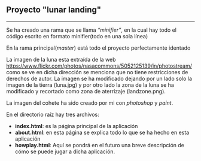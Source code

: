 ## Proyecto "lunar landing"
***
Se ha creado una rama que se llama *“minifier”*, en la cual hay todo el código escrito en formato minifier(todo en una sola línea)

En la rama principal(*master*) está todo el proyecto perfectamente identado 

La imagen de la luna esta extraída de la web https://www.flickr.com/photos/nasacommons/5052125139/in/photostream/ como se ve en dicha dirección se menciona que no tiene restricciones de derechos de autor. La imagen se ha modificado dejando por un lado solo la imagen de la tierra (luna.jpg) y por otro lado la zona de la luna se ha modificado y recortado como zona de aterrizaje (landzone.png).

La imagen del cohete ha sido creado por mi con *photoshop* y *paint*.

En el directorio raíz hay tres archivos:
* **index.html**: es la página principal de la aplicación 
* **about.html**: en esta página se explica todo lo que se ha hecho en esta aplicación 
* **howplay.html**: Aquí se pondrá en el futuro una breve descripción de cómo se puede jugar a dicha aplicación.
